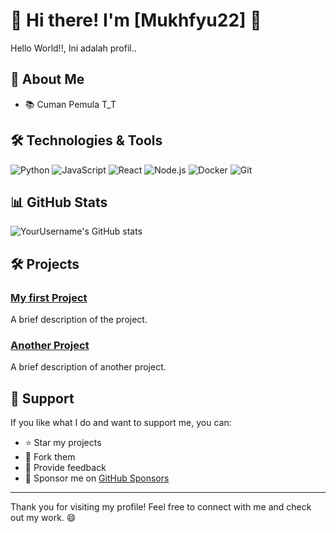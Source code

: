 # 🌟 Hi there! I'm [Mukhfyu22] 🌟

Hello World!!, Ini adalah profil..

## 🚀 About Me

- 📚 Cuman Pemula T_T

## 🛠️ Technologies & Tools

![Python](https://img.shields.io/badge/-Python-306998?style=flat&logo=python&logoColor=ffffff)
![JavaScript](https://img.shields.io/badge/-JavaScript-F7DF1E?style=flat&logo=javascript&logoColor=000000)
![React](https://img.shields.io/badge/-React-61DAFB?style=flat&logo=react&logoColor=ffffff)
![Node.js](https://img.shields.io/badge/-Node.js-339933?style=flat&logo=node.js&logoColor=ffffff)
![Docker](https://img.shields.io/badge/-Docker-2496ED?style=flat&logo=docker&logoColor=ffffff)
![Git](https://img.shields.io/badge/-Git-F05032?style=flat&logo=git&logoColor=ffffff)

## 📊 GitHub Stats

![YourUsername's GitHub stats](https://github-readme-stats.vercel.app/api?username=Mukhfyu22&show_icons=true&hide_title=true&count_private=true&hide=prs&theme=dark)

## 🛠️ Projects

### [My first Project](https://github.com/YourUsername/ProjectName)
A brief description of the project. 

### [Another Project](https://github.com/YourUsername/AnotherProjectName)
A brief description of another project.

## 🤝 Support

If you like what I do and want to support me, you can:

- ⭐ Star my projects
- 🍴 Fork them
- 💬 Provide feedback
- 💖 Sponsor me on [GitHub Sponsors](https://github.com/sponsors/Mukhfyu22)

---

Thank you for visiting my profile! Feel free to connect with me and check out my work. 😄

<!---
Mukhfyuu/Mukhfyuu is a ✨ special ✨ repository because its `README.md` (this file) appears on your GitHub profile.
--->
